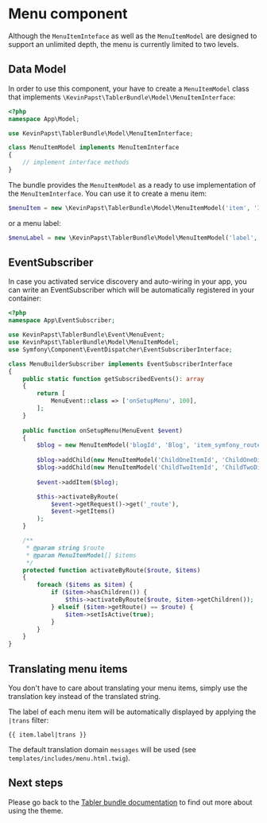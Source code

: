 # Menu component

Although the `MenuItemInteface` as well as the `MenuItemModel` are designed to support an unlimited depth, 
the menu is currently limited to two levels.

## Data Model

In order to use this component, your have to create a `MenuItemModel` class that implements `\KevinPapst\TablerBundle\Model\MenuItemInterface`:
```php
<?php
namespace App\Model;

use KevinPapst\TablerBundle\Model\MenuItemInterface;

class MenuItemModel implements MenuItemInterface
{
    // implement interface methods
}
```
The bundle provides the `MenuItemModel` as a ready to use implementation of the `MenuItemInterface`. 
You can use it to create a menu item:

```php
$menuItem = new \KevinPapst\TablerBundle\Model\MenuItemModel('item', 'Item', 'item_route_name');
```

or a menu label:
```php
$menuLabel = new \KevinPapst\TablerBundle\Model\MenuItemModel('label', 'Label', null);
```

## EventSubscriber

In case you activated service discovery and auto-wiring in your app, you can write an EventSubscriber which will 
be automatically registered in your container:

```php
<?php
namespace App\EventSubscriber;

use KevinPapst\TablerBundle\Event\MenuEvent;
use KevinPapst\TablerBundle\Model\MenuItemModel;
use Symfony\Component\EventDispatcher\EventSubscriberInterface;

class MenuBuilderSubscriber implements EventSubscriberInterface
{
    public static function getSubscribedEvents(): array
    {
        return [
            MenuEvent::class => ['onSetupMenu', 100],
        ];
    }
    
    public function onSetupMenu(MenuEvent $event)
    {
        $blog = new MenuItemModel('blogId', 'Blog', 'item_symfony_route', [], 'fas fa-tachometer-alt');
    
        $blog->addChild(new MenuItemModel('ChildOneItemId', 'ChildOneDisplayName', 'child_1_route', [], 'fas fa-rss-square'));
        $blog->addChild(new MenuItemModel('ChildTwoItemId', 'ChildTwoDisplayName', 'child_2_route'));
        
        $event->addItem($blog);

        $this->activateByRoute(
            $event->getRequest()->get('_route'),
            $event->getItems()
        );
    }

    /**
     * @param string $route
     * @param MenuItemModel[] $items
     */
    protected function activateByRoute($route, $items)
    {
        foreach ($items as $item) {
            if ($item->hasChildren()) {
                $this->activateByRoute($route, $item->getChildren());
            } elseif ($item->getRoute() == $route) {
                $item->setIsActive(true);
            }
        }
    }
}
```

## Translating menu items

You don't have to care about translating your menu items, simply use the translation key instead of the translated string.

The label of each menu item will be automatically displayed by applying the `|trans` filter: 
```twig
{{ item.label|trans }}
```
The default translation domain `messages` will be used (see `templates/includes/menu.html.twig`).

## Next steps

Please go back to the [Tabler bundle documentation](index.md) to find out more about using the theme.
